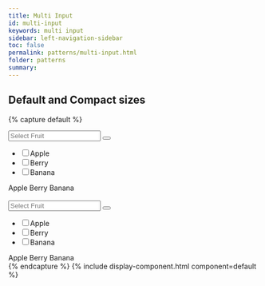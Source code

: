 ```yaml
---
title: Multi Input
id: multi-input
keywords: multi input
sidebar: left-navigation-sidebar
toc: false
permalink: patterns/multi-input.html
folder: patterns
summary:
---
```



## Default and Compact sizes

{% capture default %}
<div class="fd-multi-input">
    <div class="fd-multi-input-field">
        <div class="fd-popover">
            <div class="fd-popover__control">
                <div aria-label="Image label" aria-controls="F4GcX348a" aria-expanded="false" aria-haspopup="true">
                    <div class="fd-input-group">
                        <input type="text" class="fd-input fd-input-group__input" id="" placeholder="Select Fruit">
                        <span class="fd-input-group__addon fd-input-group__addon--button">
                            <button class="fd-input-group__button fd-button--light sap-icon--navigation-down-arrow"></button>
                        </span>
                    </div>
                </div>
            </div>
            <div class="fd-popover__body fd-popover__body--no-arrow" aria-hidden="true" id="F4GcX348a">
                <nav class="fd-menu">
                <ul class="fd-menu__list">
                    <li class="fd-form-item">
                        <label class="fd-form-label fd-form-label--checkbox" for="a1">
                            <input type="checkbox" class="fd-checkbox" id="a1">Apple
                        </label>
                    </li>
                    <li class="fd-form-item">
                        <label class="fd-form-label fd-form-label--checkbox" for="b1">
                            <input type="checkbox" class="fd-checkbox" id="b1">Berry
                        </label>
                    </li>
                    <li class="fd-form-item">
                        <label class="fd-form-label fd-form-label--checkbox" for="c1">
                            <input type="checkbox" class="fd-checkbox" id="c1">Banana
                        </label>
                    </li>
                </ul>
                </nav>
            </div>
        </div>
    </div>
    <div class="fd-multi-input-tags">
        <span class="fd-token" role="button">Apple</span>
        <span class="fd-token" role="button">Berry</span>
        <span class="fd-token" role="button">Banana</span>
    </div>
</div>

<br>

<div class="fd-multi-input">
    <div class="fd-multi-input-field">
        <div class="fd-popover">
            <div class="fd-popover__control">
                <div aria-label="Image label" aria-controls="F4GcX34a" aria-expanded="false" aria-haspopup="true">
                    <div class="fd-input-group fd-input-group--compact">
                        <input type="text" class="fd-input fd-input-group__input" id="" placeholder="Select Fruit">
                        <span class="fd-input-group__addon fd-input-group__addon--button">
                            <button class="fd-input-group__button fd-button--light fd-button--compact sap-icon--navigation-down-arrow"></button>
                        </span>
                    </div>
                </div>
            </div>
            <div class="fd-popover__body fd-popover__body--no-arrow" aria-hidden="true" id="F4GcX34a">
                <nav class="fd-menu">
                <ul class="fd-menu__list">
                    <li class="fd-form-item">
                        <label class="fd-form-label fd-form-label--checkbox" for="a2">
                            <input type="checkbox" class="fd-checkbox fd-checkbox--compact" id="a2">Apple
                        </label>
                    </li>
                    <li class="fd-form-item">
                        <label class="fd-form-label fd-form-label--checkbox" for="b2">
                            <input type="checkbox" class="fd-checkbox fd-checkbox--compact" id="b2">Berry
                        </label>
                    </li>
                    <li class="fd-form-item">
                        <label class="fd-form-label fd-form-label--checkbox" for="c2">
                            <input type="checkbox" class="fd-checkbox fd-checkbox--compact" id="c2">Banana
                        </label>
                    </li>
                </ul>
                </nav>
            </div>
        </div>
    </div>
    <div class="fd-multi-input-tags">
        <span class="fd-token" role="button">Apple</span>
        <span class="fd-token" role="button">Berry</span>
        <span class="fd-token" role="button">Banana</span>
    </div>
</div>
{% endcapture %}
{% include display-component.html component=default %}
